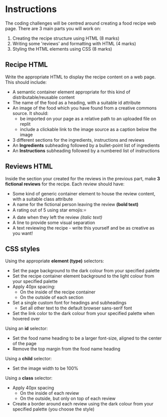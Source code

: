 # Instructions  

The coding challenges will be centred around creating a food recipe web page. There are 3 main parts you will work on:

1.  Creating the recipe structure using HTML (8 marks)
2.  Writing some 'reviews' and formatting with HTML (4 marks)
3.  Styling the HTML elements using CSS (8 marks)

## Recipe HTML
Write the appropriate HTML to display the recipe content on a web page. This should include:

-   A semantic container element appropriate for this kind of distributable/reusable content
-   The name of the food as a heading, with a suitable id attribute
-   An image of the food which you have found from a creative commons source. It should:
    -   be imported on your page as a relative path to an uploaded file on replit
    -   include a clickable link to the image source as a caption below the image
-   3 different sections for the ingredients, instructions and reviews
-   An **Ingredients** subheading followed by a bullet-point list of ingredients
-   An **Instructions** subheading followed by a numbered list of instructions

## Reviews HTML

Inside the section your created for the reviews in the previous part, make **3 fictional reviews** for the recipe. Each review should have:

-   Some kind of generic container element to house the review content, with a suitable class attribute
-   A name for the fictional person leaving the review **(bold text)**
-   A rating out of 5 using star emojis:⭐
-   A date when they left the review *(italic text)*
-   A line to provide some visual separation
-   A text reviewing the recipe - write this yourself and be as creative as you want!

## CSS styles

Using the appropriate **element (type)** selectors:

-   Set the page background to the dark colour from your specified palette
-   Set the recipe container element background to the light colour from your specified palette
-   Apply 40px spacing:
    -   On the inside of the recipe container
    -   On the outside of each section
-   Set a single custom font for headings and subheadings
    -   Set all other text to the default browser sans-serif font
-   Set the link color to the dark colour from your specified palette when hovered over

Using an **id** selector:

-   Set the food name heading to be a larger font-size, aligned to the center of the page
-   Remove the top margin from the food name heading

Using a **child** selector:

-   Set the image width to be 100%

Using a **class** selector:

-   Apply 40px spacing
    -   On the inside of each review
    -   On the outside, but only on top of each review
-   Create a border around each review using the dark colour from your specified palette (you choose the style)